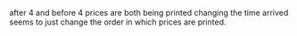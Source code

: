 after 4 and before 4 prices are both being printed
changing the time arrived seems to just change the order in which prices are printed. 
